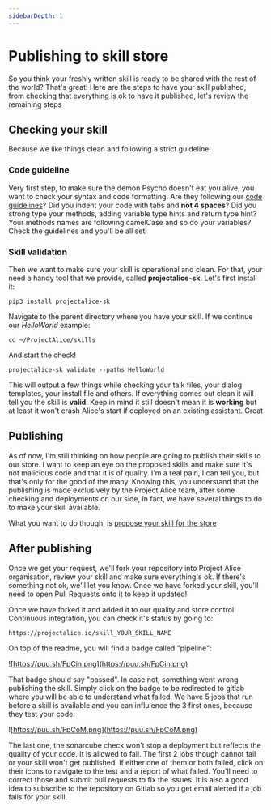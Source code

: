 ```yaml
---
sidebarDepth: 1
---
```


# Publishing to skill store
So you think your freshly written skill is ready to be shared with the rest of the world? That's great! Here are the steps to have your skill published, from checking that everything is ok to have it published, let's review the remaining steps

## Checking your skill
Because we like things clean and following a strict guideline!

### Code guideline
Very first step, to make sure the demon Psycho doesn't eat you alive, you want to check your syntax and code formatting. Are they following our [code guidelines](../contribute/code-guidelines)? Did you indent your code with tabs and **not 4 spaces**? Did you strong type your methods, adding variable type hints and return type hint? Your methods names are following camelCase and so do your variables? Check the guidelines and you'll be all set!

### Skill validation
Then we want to make sure your skill is operational and clean. For that, your need a handy tool that we provide, called **projectalice-sk**. Let's first install it:

`pip3 install projectalice-sk` 

Navigate to the parent directory where you have your skill. If we continue our *HelloWorld* example:

`cd ~/ProjectAlice/skills`

And start the check!

`projectalice-sk validate --paths HelloWorld`

This will output a few things while checking your talk files, your dialog templates, your install file and others. If everything comes out clean it will tell you the skill is **valid**. Keep in mind it still doesn't mean it is **working** but at least it won't crash Alice's start if deployed on an existing assistant. Great

## Publishing
As of now, I'm still thinking on how people are going to publish their skills to our store. I want to keep an eye on the proposed skills and make sure it's not malicious code and that it is of quality. I'm a real pain, I can tell you, but that's only for the good of the many. Knowing this, you understand that the publishing is made exclusively by the Project Alice team, after some checking and deployments on our side, in fact, we have several things to do to make your skill available.

What you want to do though, is [propose your skill for the store](https://github.com/project-alice-assistant/ProjectAliceSkills/issues/new?assignees=Psychokiller1888&labels=Skill+publish+request&template=skill-publishing.md&title=%5BNew+skill%5D)

## After publishing
Once we get your request, we'll fork your repository into Project Alice organisation, review your skill and make sure everything's ok. If there's something not ok, we'll let you know. Once we have forked your skill, you'll need to open Pull Requests onto it to keep it updated!

Once we have forked it and added it to our quality and store control Continuous integration, you can check it's status by going to:

`https://projectalice.io/skill_YOUR_SKILL_NAME`

On top of the readme, you will find a badge called "pipeline":

![https://puu.sh/FpCin.png](https://puu.sh/FpCin.png)

That badge should say "passed". In case not, something went wrong publishing the skill. Simply click on the badge to be redirected to gitlab where you will be able to understand what failed. We have 5 jobs that run before a skill is available and you can influience the 3 first ones, because they test your code:

![https://puu.sh/FpCoM.png](https://puu.sh/FpCoM.png)

The last one, the sonarcube check won't stop a deployment but reflects the quality of your code. It is allowed to fail. The first 2 jobs though cannot fail or your skill won't get published. If either one of them or both failed, click on their icons to navigate to the test and a report of what failed. You'll need to correct those and submit pull requests to fix the issues. It is also a good idea to subscribe to the repository on Gitlab so you get email alerted if a job fails for your skill.
